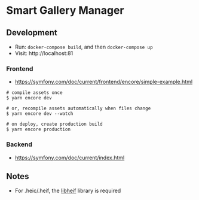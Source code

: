 # Smart Gallery Manager

## Development

* Run: `docker-compose build`, and then `docker-compose up`
* Visit: http://localhost:81

### Frontend
* https://symfony.com/doc/current/frontend/encore/simple-example.html

```
# compile assets once
$ yarn encore dev

# or, recompile assets automatically when files change
$ yarn encore dev --watch

# on deploy, create production build
$ yarn encore production
```

### Backend
* https://symfony.com/doc/current/index.html

## Notes
* For .heic/.heif, the [libheif](https://github.com/strukturag/libheif) library is required
